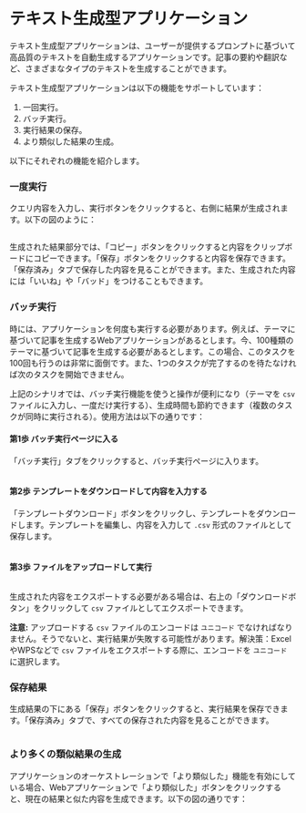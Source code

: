 # テキスト生成型アプリケーション

テキスト生成型アプリケーションは、ユーザーが提供するプロンプトに基づいて高品質のテキストを自動生成するアプリケーションです。記事の要約や翻訳など、さまざまなタイプのテキストを生成することができます。

テキスト生成型アプリケーションは以下の機能をサポートしています：

1. 一回実行。
2. バッチ実行。
3. 実行結果の保存。
4. より類似した結果の生成。

以下にそれぞれの機能を紹介します。

### 一度実行

クエリ内容を入力し、実行ボタンをクリックすると、右側に結果が生成されます。以下の図のように：

<figure><img src="https://assets-docs.dify.ai/img/jp/launch-your-webapp-quickly/200353b18e7fddb7b7eedaf1d349021c.webp" alt=""><figcaption></figcaption></figure>

生成された結果部分では、「コピー」ボタンをクリックすると内容をクリップボードにコピーできます。「保存」ボタンをクリックすると内容を保存できます。「保存済み」タブで保存した内容を見ることができます。また、生成された内容には「いいね」や「バッド」をつけることもできます。

### バッチ実行

時には、アプリケーションを何度も実行する必要があります。例えば、テーマに基づいて記事を生成するWebアプリケーションがあるとします。今、100種類のテーマに基づいて記事を生成する必要があるとします。この場合、このタスクを100回も行うのは非常に面倒です。また、1つのタスクが完了するのを待たなければ次のタスクを開始できません。

上記のシナリオでは、バッチ実行機能を使うと操作が便利になり（テーマを `csv` ファイルに入力し、一度だけ実行する）、生成時間も節約できます（複数のタスクが同時に実行される）。使用方法は以下の通りです：

#### 第1歩 バッチ実行ページに入る

「バッチ実行」タブをクリックすると、バッチ実行ページに入ります。

<figure><img src="https://assets-docs.dify.ai/img/jp/launch-your-webapp-quickly/dc8166acc55edeeac96e8974ff662683.webp" alt=""><figcaption></figcaption></figure>

#### 第2歩 テンプレートをダウンロードして内容を入力する

「テンプレートダウンロード」ボタンをクリックし、テンプレートをダウンロードします。テンプレートを編集し、内容を入力して `.csv` 形式のファイルとして保存します。

<figure><img src="https://assets-docs.dify.ai/img/jp/launch-your-webapp-quickly/2dbbfc6fcef4e882d9bdec1de0047005.webp" alt=""><figcaption></figcaption></figure>

#### 第3歩 ファイルをアップロードして実行

<figure><img src="https://assets-docs.dify.ai/img/jp/launch-your-webapp-quickly/eda3652b5b9f2f7fda047f44cc551a23.webp" alt=""><figcaption></figcaption></figure>

生成された内容をエクスポートする必要がある場合は、右上の「ダウンロードボタン」をクリックして `csv` ファイルとしてエクスポートできます。

**注意:** アップロードする `csv` ファイルのエンコードは `ユニコード` でなければなりません。そうでないと、実行結果が失敗する可能性があります。解決策：ExcelやWPSなどで `csv` ファイルをエクスポートする際に、エンコードを `ユニコード` に選択します。

### 保存結果

生成結果の下にある「保存」ボタンをクリックすると、実行結果を保存できます。「保存済み」タブで、すべての保存された内容を見ることができます。

<figure><img src="https://assets-docs.dify.ai/img/jp/launch-your-webapp-quickly/c6ba431cb12c09288ff05c6b9d67d233.webp" alt=""><figcaption></figcaption></figure>

### より多くの類似結果の生成

アプリケーションのオーケストレーションで「より類似した」機能を有効にしている場合、Webアプリケーションで「より類似した」ボタンをクリックすると、現在の結果と似た内容を生成できます。以下の図の通りです：

<figure><img src="https://assets-docs.dify.ai/img/jp/launch-your-webapp-quickly/bbae9c215d972d72c7cff9fe389c4f7b.webp" alt=""><figcaption></figcaption></figure>